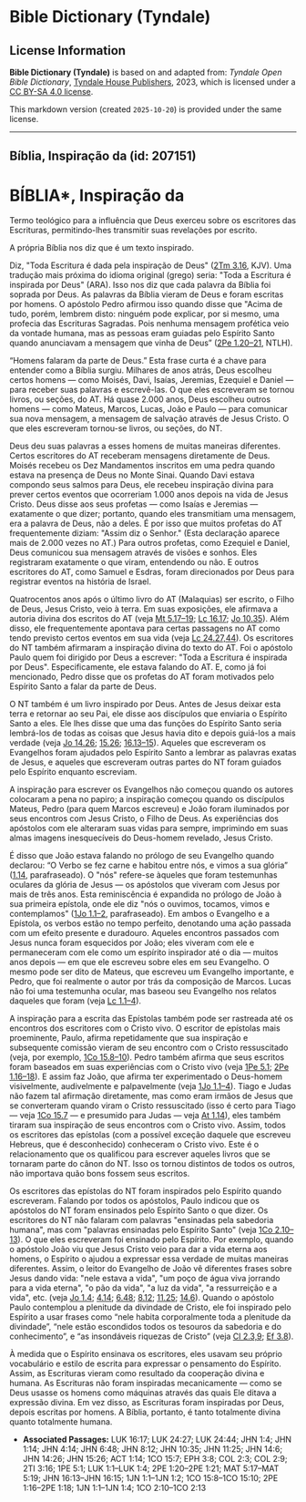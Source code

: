# Bible Dictionary (Tyndale)

## License Information

**Bible Dictionary (Tyndale)** is based on and adapted from: _Tyndale Open Bible Dictionary_, [Tyndale House Publishers](https://tyndaleopenresources.com/), 2023, which is licensed under a [CC BY-SA 4.0 license](https://creativecommons.org/licenses/by-sa/4.0/legalcode.en).

This markdown version (created `2025-10-20`) is provided under the same license.



--------------------------------

## Bíblia, Inspiração da (id: 207151)

BÍBLIA\*, Inspiração da
=======================

Termo teológico para a influência que Deus exerceu sobre os escritores das Escrituras, permitindo\-lhes transmitir suas revelações por escrito.

A própria Bíblia nos diz que é um texto inspirado.

Diz, "Toda Escritura é dada pela inspiração de Deus" ([2Tm 3\.16](https://ref.ly/2Tim3:16), KJV). Uma tradução mais próxima do idioma original (grego) seria: "Toda a Escritura é inspirada por Deus" (ARA). Isso nos diz que cada palavra da Bíblia foi soprada por Deus. As palavras da Bíblia vieram de Deus e foram escritas por homens. O apóstolo Pedro afirmou isso quando disse que "Acima de tudo, porém, lembrem disto: ninguém pode explicar, por si mesmo, uma profecia das Escrituras Sagradas. Pois nenhuma mensagem profética veio da vontade humana, mas as pessoas eram guiadas pelo Espírito Santo quando anunciavam a mensagem que vinha de Deus” ([2Pe 1\.20–21](https://ref.ly/2Pet1:20-2Pet1:21), NTLH).

“Homens falaram da parte de Deus.” Esta frase curta é a chave para entender como a Bíblia surgiu. Milhares de anos atrás, Deus escolheu certos homens — como Moisés, Davi, Isaías, Jeremias, Ezequiel e Daniel — para receber suas palavras e escrevê\-las. O que eles escreveram se tornou livros, ou seções, do AT. Há quase 2\.000 anos, Deus escolheu outros homens — como Mateus, Marcos, Lucas, João e Paulo — para comunicar sua nova mensagem, a mensagem de salvação através de Jesus Cristo. O que eles escreveram tornou\-se livros, ou seções, do NT.

Deus deu suas palavras a esses homens de muitas maneiras diferentes. Certos escritores do AT receberam mensagens diretamente de Deus. Moisés recebeu os Dez Mandamentos inscritos em uma pedra quando estava na presença de Deus no Monte Sinai. Quando Davi estava compondo seus salmos para Deus, ele recebeu inspiração divina para prever certos eventos que ocorreriam 1\.000 anos depois na vida de Jesus Cristo. Deus disse aos seus profetas — como Isaías e Jeremias — exatamente o que dizer; portanto, quando eles transmitiam uma mensagem, era a palavra de Deus, não a deles. É por isso que muitos profetas do AT frequentemente diziam: "Assim diz o Senhor." (Esta declaração aparece mais de 2\.000 vezes no AT.) Para outros profetas, como Ezequiel e Daniel, Deus comunicou sua mensagem através de visões e sonhos. Eles registraram exatamente o que viram, entendendo ou não. E outros escritores do AT, como Samuel e Esdras, foram direcionados por Deus para registrar eventos na história de Israel.

Quatrocentos anos após o último livro do AT (Malaquias) ser escrito, o Filho de Deus, Jesus Cristo, veio à terra. Em suas exposições, ele afirmava a autoria divina dos escritos do AT (veja [Mt 5\.17–19](https://ref.ly/Matt5:17-Matt5:19); [Lc 16\.17](https://ref.ly/Luke16:17); [Jo 10\.35](https://ref.ly/John10:35)). Além disso, ele frequentemente apontava para certas passagens no AT como tendo previsto certos eventos em sua vida (veja [Lc 24\.27,44](https://ref.ly/Luke24:27)). Os escritores do NT também afirmaram a inspiração divina do texto do AT. Foi o apóstolo Paulo quem foi dirigido por Deus a escrever: "Toda a Escritura é inspirada por Deus". Especificamente, ele estava falando do AT. E, como já foi mencionado, Pedro disse que os profetas do AT foram motivados pelo Espírito Santo a falar da parte de Deus.

O NT também é um livro inspirado por Deus. Antes de Jesus deixar esta terra e retornar ao seu Pai, ele disse aos discípulos que enviaria o Espírito Santo a eles. Ele lhes disse que uma das funções do Espírito Santo seria lembrá\-los de todas as coisas que Jesus havia dito e depois guiá\-los a mais verdade (veja [Jo 14\.26](https://ref.ly/John14:26); [15\.26](https://ref.ly/John15:26); [16\.13–15](https://ref.ly/John16:13-John16:15)). Aqueles que escreveram os Evangelhos foram ajudados pelo Espírito Santo a lembrar as palavras exatas de Jesus, e aqueles que escreveram outras partes do NT foram guiados pelo Espírito enquanto escreviam.

A inspiração para escrever os Evangelhos não começou quando os autores colocaram a pena no papiro; a inspiração começou quando os discípulos Mateus, Pedro (para quem Marcos escreveu) e João foram iluminados por seus encontros com Jesus Cristo, o Filho de Deus. As experiências dos apóstolos com ele alteraram suas vidas para sempre, imprimindo em suas almas imagens inesquecíveis do Deus\-homem revelado, Jesus Cristo.

É disso que João estava falando no prólogo de seu Evangelho quando declarou: “O Verbo se fez carne e habitou entre nós, e vimos a sua glória” ([1\.14](https://ref.ly/John1:14), parafraseado). O "nós" refere\-se àqueles que foram testemunhas oculares da glória de Jesus — os apóstolos que viveram com Jesus por mais de três anos. Esta reminiscência é expandida no prólogo de João à sua primeira epístola, onde ele diz "nós o ouvimos, tocamos, vimos e contemplamos" ([1Jo 1\.1–2](https://ref.ly/1John1:1-1John1:2), parafraseado). Em ambos o Evangelho e a Epístola, os verbos estão no tempo perfeito, denotando uma ação passada com um efeito presente e duradouro. Aqueles encontros passados com Jesus nunca foram esquecidos por João; eles viveram com ele e permaneceram com ele como um espírito inspirador até o dia — muitos anos depois — em que ele escreveu sobre eles em seu Evangelho. O mesmo pode ser dito de Mateus, que escreveu um Evangelho importante, e Pedro, que foi realmente o autor por trás da composição de Marcos. Lucas não foi uma testemunha ocular, mas baseou seu Evangelho nos relatos daqueles que foram (veja [Lc 1\.1–4](https://ref.ly/Luke1:1-Luke1:4)).

A inspiração para a escrita das Epístolas também pode ser rastreada até os encontros dos escritores com o Cristo vivo. O escritor de epístolas mais proeminente, Paulo, afirma repetidamente que sua inspiração e subsequente comissão vieram de seu encontro com o Cristo ressuscitado (veja, por exemplo, [1Co 15\.8–10](https://ref.ly/1Cor15:8-1Cor15:10)). Pedro também afirma que seus escritos foram baseados em suas experiências com o Cristo vivo (veja [1Pe 5\.1](https://ref.ly/1Pet5:1); [2Pe 1\.16–18](https://ref.ly/2Pet1:16-2Pet1:18)). E assim faz João, que afirma ter experimentado o Deus\-homem visivelmente, audivelmente e palpavelmente (veja [1Jo 1\.1–4](https://ref.ly/1John1:1-1John1:4)). Tiago e Judas não fazem tal afirmação diretamente, mas como eram irmãos de Jesus que se converteram quando viram o Cristo ressuscitado (isso é certo para Tiago — veja [1Co 15\.7](https://ref.ly/1Cor15:7) — e presumido para Judas — veja [At 1\.14](https://ref.ly/Acts1:14)), eles também tiraram sua inspiração de seus encontros com o Cristo vivo. Assim, todos os escritores das epístolas (com a possível exceção daquele que escreveu Hebreus, que é desconhecido) conheceram o Cristo vivo. Este é o relacionamento que os qualificou para escrever aqueles livros que se tornaram parte do cânon do NT. Isso os tornou distintos de todos os outros, não importava quão bons fossem seus escritos.

Os escritores das epístolas do NT foram inspirados pelo Espírito quando escreveram. Falando por todos os apóstolos, Paulo indicou que os apóstolos do NT foram ensinados pelo Espírito Santo o que dizer. Os escritores do NT não falaram com palavras "ensinadas pela sabedoria humana", mas com "palavras ensinadas pelo Espírito Santo" (veja [1Co 2\.10–13](https://ref.ly/1Cor2:10-1Cor2:13)). O que eles escreveram foi ensinado pelo Espírito. Por exemplo, quando o apóstolo João viu que Jesus Cristo veio para dar a vida eterna aos homens, o Espírito o ajudou a expressar essa verdade de muitas maneiras diferentes. Assim, o leitor do Evangelho de João vê diferentes frases sobre Jesus dando vida: "nele estava a vida", "um poço de água viva jorrando para a vida eterna", "o pão da vida", "a luz da vida", "a ressurreição e a vida", etc. (veja [Jo 1\.4](https://ref.ly/John1:4); [4\.14](https://ref.ly/John4:14); [6\.48](https://ref.ly/John6:48); [8\.12](https://ref.ly/John8:12); [11\.25](https://ref.ly/John11:25); [14\.6](https://ref.ly/John14:6)). Quando o apóstolo Paulo contemplou a plenitude da divindade de Cristo, ele foi inspirado pelo Espírito a usar frases como “nele habita corporalmente toda a plenitude da divindade”, “nele estão escondidos todos os tesouros da sabedoria e do conhecimento”, e “as insondáveis riquezas de Cristo” (veja [Cl 2\.3,9](https://ref.ly/Col2:3); [Ef 3\.8](https://ref.ly/Eph3:8)).

À medida que o Espírito ensinava os escritores, eles usavam seu próprio vocabulário e estilo de escrita para expressar o pensamento do Espírito. Assim, as Escrituras vieram como resultado da cooperação divina e humana. As Escrituras não foram inspiradas mecanicamente — como se Deus usasse os homens como máquinas através das quais Ele ditava a expressão divina. Em vez disso, as Escrituras foram inspiradas por Deus, depois escritas por homens. A Bíblia, portanto, é tanto totalmente divina quanto totalmente humana.

* **Associated Passages:** LUK 16:17; LUK 24:27; LUK 24:44; JHN 1:4; JHN 1:14; JHN 4:14; JHN 6:48; JHN 8:12; JHN 10:35; JHN 11:25; JHN 14:6; JHN 14:26; JHN 15:26; ACT 1:14; 1CO 15:7; EPH 3:8; COL 2:3; COL 2:9; 2TI 3:16; 1PE 5:1; LUK 1:1–LUK 1:4; 2PE 1:20–2PE 1:21; MAT 5:17–MAT 5:19; JHN 16:13–JHN 16:15; 1JN 1:1–1JN 1:2; 1CO 15:8–1CO 15:10; 2PE 1:16–2PE 1:18; 1JN 1:1–1JN 1:4; 1CO 2:10–1CO 2:13

